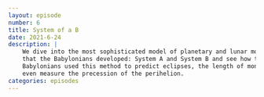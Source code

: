 ```yaml
---
layout: episode
number: 6
title: System of a B
date: 2021-6-24
description: |
    We dive into the most sophisticated model of planetary and lunar motions
    that the Babylonians developed: System A and System B and see how the
    Babylonians used this method to predict eclipses, the length of months, and
    even measure the precession of the perihelion.
categories: episodes
---
```

